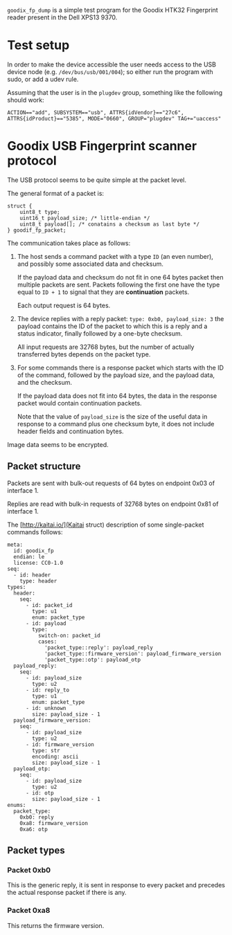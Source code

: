 `goodix_fp_dump` is a simple test program for the Goodix HTK32 Fingerprint reader present in the
Dell XPS13 9370.

# Test setup

In order to make the device accessible the user needs access to the USB device
node (e.g. `/dev/bus/usb/001/004`); so either run the program with sudo, or add
a udev rule.

Assuming that the user is in the `plugdev` group, something like the following
should work:

```
ACTION=="add", SUBSYSTEM=="usb", ATTRS{idVendor}=="27c6", ATTRS{idProduct}=="5385", MODE="0660", GROUP="plugdev" TAG+="uaccess"
```
# Goodix USB Fingerprint scanner protocol

The USB protocol seems to be quite simple at the packet level.

The general format of a packet is:

```
struct {
    uint8_t type;
    uint16_t payload_size; /* little-endian */
    uint8_t payload[]; /* conatains a checksum as last byte */
} goodif_fp_packet;
```

The communication takes place as follows:

1. The host sends a command packet with a type `ID` (an even number), and
   possibly some associated data and checksum.
   
   If the payload data and checksum do not fit in one 64 bytes packet then
   multiple packets are sent. Packets following the first one have the type
   equal to `ID + 1` to signal that they are **continuation** packets.

   Each output request is 64 bytes.

2. The device replies with a reply packet: `type: 0xb0, payload_size: 3` the
   payload contains the ID of the packet to which this is a reply and a status
   indicator, finally followed by a one-byte checksum.
   
   All input requests are 32768 bytes, but the number of actually transferred
   bytes depends on the packet type.

3. For some commands there is a response packet which starts with the ID of the
   command, followed by the payload size, and the payload data, and the
   checksum.
   
   If the payload data does not fit into 64 bytes, the data in the response
   packet would contain continuation packets.

   Note that the value of `payload_size` is the size of the useful data in
   response to a command plus one checksum byte, it does not include header
   fields and continuation bytes.

Image data seems to be encrypted.

## Packet structure

Packets are sent with bulk-out requests of 64 bytes on endpoint 0x03 of interface 1.

Replies are read with bulk-in requests of 32768 bytes on endpoint 0x81 of interface 1.

The [http://kaitai.io/](Kaitai struct) description of some single-packet
commands follows:

```
meta:
  id: goodix_fp
  endian: le
  license: CC0-1.0
seq:
  - id: header
    type: header
types:
  header:
    seq:
      - id: packet_id
        type: u1
        enum: packet_type
      - id: payload
        type:
          switch-on: packet_id
          cases:
            'packet_type::reply': payload_reply
            'packet_type::firmware_version': payload_firmware_version
            'packet_type::otp': payload_otp
  payload_reply:
    seq:
      - id: payload_size
        type: u2
      - id: reply_to
        type: u1
        enum: packet_type
      - id: unknown
        size: payload_size - 1
  payload_firmware_version:
    seq:
      - id: payload_size
        type: u2
      - id: firmware_version
        type: str
        encoding: ascii
        size: payload_size - 1
  payload_otp:
    seq:
      - id: payload_size
        type: u2
      - id: otp
        size: payload_size - 1
enums:
  packet_type:
    0xb0: reply
    0xa8: firmware_version
    0xa6: otp
```

## Packet types

### Packet 0xb0

This is the generic reply, it is sent in response to every packet and precedes the actual response packet if there is any.

### Packet 0xa8

This returns the firmware version.
